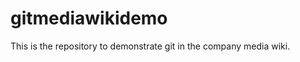 gitmediawikidemo
================

This is the repository to demonstrate git in the company media wiki.
